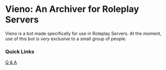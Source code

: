 # Vieno: An Archiver for Roleplay Servers
Vieno is a bot made specifically for use in Roleplay Servers. At the moment, use of this bot is *very* exclusive to a small group of people.

### Quick Links
[Q & A](https://github.com/Zyhod/Character-Archiver/blob/main/Reference/QnA.md)